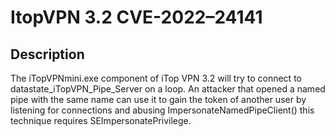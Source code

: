 # ItopVPN  3.2 CVE-2022–24141

## Description
The iTopVPNmini.exe component of iTop VPN 3.2 will try to connect to datastate_iTopVPN_Pipe_Server on a loop. An attacker that opened a named pipe with the same name can use it to gain the token of another user by listening for connections and abusing ImpersonateNamedPipeClient() this technique requires SEImpersonatePrivilege.
